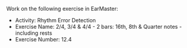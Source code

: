 Work on the following exercise in EarMaster:
- Activity: Rhythm Error Detection
- Exercise Name: 2/4, 3/4 & 4/4 - 2 bars: 16th, 8th & Quarter notes - including rests
- Exercise Number: 12.4
